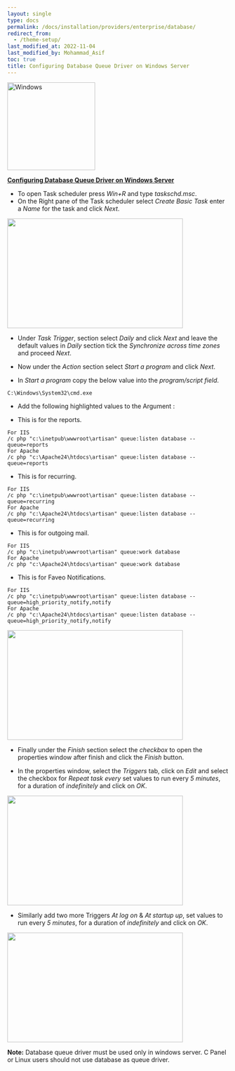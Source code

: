 ```yaml
---
layout: single
type: docs
permalink: /docs/installation/providers/enterprise/database/
redirect_from:
  - /theme-setup/
last_modified_at: 2022-11-04
last_modified_by: Mohammad_Asif
toc: true
title: Configuring Database Queue Driver on Windows Server
---
```



<img alt="Windows" src="https://upload.wikimedia.org/wikipedia/commons/thumb/e/e2/Windows_logo_and_wordmark_-_2021.svg/250px-Windows_logo_and_wordmark_-_2021.svg.png" width="200"  /> 



[<strong>Configuring Database Queue Driver on Windows Server</strong>](#Configuring-Database-Queue-Driver-on-Windows-Server)


- To open Task scheduler press *Win+R* and type *taskschd.msc*.
- On the Right pane of the Task scheduler select *Create Basic Task* enter a *Name* for the task and click *Next*.

<img src="https://github.com/ladybirdweb/faveo-server-images/blob/master/_docs/installation/providers/enterprise/windows-images/TaskScheduler.png?raw=true" alt="" style=" width:400px ; height:250px ">

- Under *Task Trigger*, section select *Daily* and click *Next* and leave the default values in *Daily* section tick the *Synchronize across time zones* and proceed *Next*.

- Now under the *Action* section select *Start a program* and click *Next*. 


- In *Start a program* copy the below value into the *program/script field*.
```
C:\Windows\System32\cmd.exe
```

- Add the following highlighted values to the Argument :


- This is for the reports.
```
For IIS
/c php "c:\inetpub\wwwroot\artisan" queue:listen database --queue=reports
For Apache
/c php "c:\Apache24\htdocs\artisan" queue:listen database --queue=reports
```

- This is for recurring.
```
For IIS
/c php "c:\inetpub\wwwroot\artisan" queue:listen database --queue=recurring
For Apache
/c php "c:\Apache24\htdocs\artisan" queue:listen database --queue=recurring
```

- This is for outgoing mail.
```
For IIS
/c php "c:\inetpub\wwwroot\artisan" queue:work database
For Apache
/c php "c:\Apache24\htdocs\artisan" queue:work database
```

- This is for Faveo Notifications.
```
For IIS
/c php "c:\inetpub\wwwroot\artisan" queue:listen database --queue=high_priority_notify,notify
For Apache
/c php "c:\Apache24\htdocs\artisan" queue:listen database --queue=high_priority_notify,notify
```


<img src="https://github.com/ladybirdweb/faveo-server-images/blob/master/_docs/installation/providers/enterprise/windows-images/Taskschd.gif?raw=true" alt="" style=" width:400px ; height:250px ">

- Finally under the *Finish* section select the *checkbox* to open the properties window after finish and click the *Finish* button.

- In the properties window, select the *Triggers* tab, click on *Edit* and select the checkbox for *Repeat task every* set values to run every *5 minutes*, for a duration of *indefinitely* and click on *OK*.

<img src="https://github.com/ladybirdweb/faveo-server-images/blob/master/_docs/installation/providers/enterprise/windows-images/TaskTrigger.png?raw=true" alt="" style=" width:400px ; height:250px ">

- Similarly add two more Triggers *At log on* & *At startup up*, set values to run every *5 minutes*, for a duration of *indefinitely* and click on *OK*.

<img src="https://raw.githubusercontent.com/ladybirdweb/faveo-server-images/master/_docs/installation/providers/enterprise/windows-images/trigger.png" alt="" style=" width:400px ; height:250px ">

**Note:** Database queue driver must be used only in windows server. C Panel or Linux users should not use database as queue driver.

